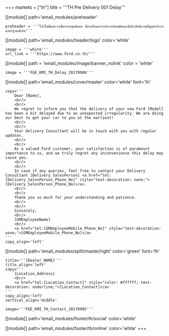 +++
markets = ["th"]
title = '''TH Pre Delivery 001 Delay'''

[[module]]
path='email_modules/preheader'

	preheader = '''โปรโมชั่นตรวจเช็คระยะสุดพิเศษ ที่มาพร้อมการบริการทันสมัยและมีประสิทธิภาพที่ศูนย์บริการมาตรฐานฟอร์ด'''

[[module]]
path='email_modules/header/logo'
color='white'

	image = '''white'''
	url_link = '''https://www.ford.co.th/'''

[[module]]
path = 'email_modules/image/banner_nolink'
color = 'white'

	image = '''FGE_KMI_TH_Delay_20170906'''

[[module]]
path='email_modules/cover/master'
color='white'
font='th'

	copy='''
		Dear [Name],
		<br/>
		<br/>
		We regret to inform you that the delivery of your new Ford [Model] has been a bit delayed due to an unexpected irregularity. We are doing our best to get your car to you at the earliest!
		<br/>
		<br/>
		Your Delivery Consultant will be in touch with you with regular updates.
		<br/>
		<br/>
		As a valued Ford customer, your satisfaction is of paramount importance to us, and we truly regret any inconvenience this delay may cause you. 
		<br/>
		<br/>
		In case if any queries, feel free to contact your Delivery Consultant [Delivery_SalesPerson] <a href="tel:[Delivery_SalesPerson_Phone_No]" style="text-decoration: none;">[Delivery_SalesPerson_Phone_No]</a>.
		<br/>
		<br/>
		Thank you so much for your understanding and patience.
		<br/>
		<br/>
		Sincerely,
		<br/>
		[GMEmployeeName]
		<br/>
		<a href="tel:[GMEmployeeMobile_Phone_No]" style="text-decoration: none;">[GMEmployeeMobile_Phone_No]</a>
	'''
	copy_align='left'

[[module]]
path='email_modules/split/master/right'
color='green'
font='th'

	title='''[Dealer_NAME]'''
	title_align='left'
	copy='''
		[Location_Address]
		<br/>
		<a href="tel:[Location_Contact]" style="color: #ffffff; text-decoration: underline;">[Location_Contact]</a>
	'''
	copy_align='left'
	vertical_align='middle'

	image='''FGE_KMI_TH_Contact_20170905'''

[[module]]
path='email_modules/footer/th/social'
color='white'

[[module]]
path='email_modules/footer/th/online'
color='white'
+++